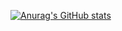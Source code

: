 [![Anurag's GitHub stats](https://github-readme-stats.vercel.app/api?username=KiisterPlaster&show_icons=true&theme=dark&count_private=true)](https://github.com/KiisterPlaster/github-readme-stats)
